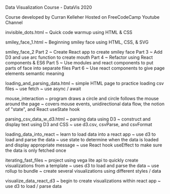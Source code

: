 Data Visualization Course - DataVis 2020

Course developed by Curran Kelleher
Hosted on FreeCodeCamp Youtube Channel

invisible_dots.html 
    ~ Quick code warmup using HTML & CSS

smiley_face_1.html 
    ~ Beginning smiley face using HTML, CSS, & SVG

smiley_face_2 
    Part 2 ~ Create React app to create smiley face
    Part 3 ~ Add D3 and use arc function to create mouth
    Part 4 ~ Refactor using React components & ES6
    Part 5 ~ Use modules and react components to put parts of face into separate files
    Part 6 ~ Use react components to give page elements semantic meaning

loading_and_parsing_data.html 
    ~ simple HTML page to practice loading csv files
    ~ use fetch
    ~ use async / await 

mouse_interaction
    ~ program draws a circle and circle follows the mouse around the page
    ~ covers mouse events, unidirectional data flow, the notion of "state", and React useState hook
    
parsing_csv_data_w_d3.html
    ~ parsing data using D3
    ~ construct and display text using D3 and CSS
    ~ use d3.csv, csvParse, and csvFormat
    
loading_data_into_react
    ~ learn to load data into a react app
    ~ use d3 to load and parse the data
    ~ use state to determine when the data is loaded and display appropriate message
    ~ use React hook useEffect to make sure the data is only fetched once

iterating_fast_files
    ~ project using vega lite api to quickly create visualizations from a template
    ~ uses d3 to load and parse the data
    ~ use rollup to bundle
    ~ create several visualizations using different styles / data

visualize_data_react_d3
    ~ begin to create visualizations within react app
    ~ use d3 to load / parse data